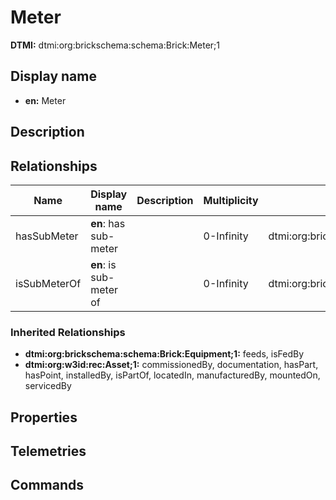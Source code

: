 # Meter
**DTMI:** dtmi:org:brickschema:schema:Brick:Meter;1
## Display name
- **en:** Meter
## Description
## Relationships
|Name|Display name|Description|Multiplicity|Target|Properties|
|-|-|-|-|-|-|
|hasSubMeter|**en**: has sub-meter||0-Infinity|dtmi:org:brickschema:schema:Brick:Meter;1|
|isSubMeterOf|**en**: is sub-meter of||0-Infinity|dtmi:org:brickschema:schema:Brick:Meter;1|
### Inherited Relationships
* **dtmi:org:brickschema:schema:Brick:Equipment;1:** feeds, isFedBy
* **dtmi:org:w3id:rec:Asset;1:** commissionedBy, documentation, hasPart, hasPoint, installedBy, isPartOf, locatedIn, manufacturedBy, mountedOn, servicedBy
## Properties
## Telemetries
## Commands
